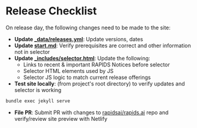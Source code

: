 # Release Checklist

On release day, the following changes need to be made to the site:

- **Update [\_data/releases.yml](_data/releases.yml)**: Update versions, dates
- **Update [start.md](start.md)**: Verify prerequisites are correct and other information not in selector
- **Update [\_includes/selector.html](_includes/selector.html)**: Update the following:
  - Links to recent & important RAPIDS Notices before selector
  - Selector HTML elements used by JS
  - Selector JS logic to match current release offerings
- **Test site locally**: (from project's root directory) to verify updates and selector is working
```sh
bundle exec jekyll serve
```
- **File PR**: Submit PR with changes to [rapidsai/rapids.ai](https://github.com/rapidsai/rapids.ai) repo and verify/review site preview with Netlify
